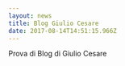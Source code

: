 ```yaml
---
layout: news
title: Blog Giulio Cesare
date: 2017-08-14T14:51:15.966Z
---
```

Prova di Blog di Giulio Cesare
